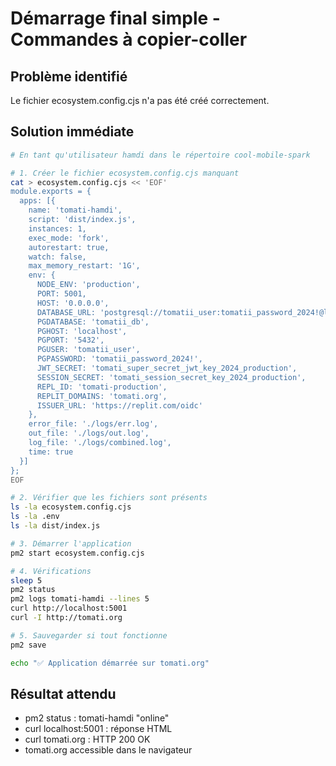 # Démarrage final simple - Commandes à copier-coller

## Problème identifié
Le fichier ecosystem.config.cjs n'a pas été créé correctement.

## Solution immédiate

```bash
# En tant qu'utilisateur hamdi dans le répertoire cool-mobile-spark

# 1. Créer le fichier ecosystem.config.cjs manquant
cat > ecosystem.config.cjs << 'EOF'
module.exports = {
  apps: [{
    name: 'tomati-hamdi',
    script: 'dist/index.js',
    instances: 1,
    exec_mode: 'fork',
    autorestart: true,
    watch: false,
    max_memory_restart: '1G',
    env: {
      NODE_ENV: 'production',
      PORT: 5001,
      HOST: '0.0.0.0',
      DATABASE_URL: 'postgresql://tomatii_user:tomatii_password_2024!@localhost:5432/tomatii_db',
      PGDATABASE: 'tomatii_db',
      PGHOST: 'localhost',
      PGPORT: '5432',
      PGUSER: 'tomatii_user',
      PGPASSWORD: 'tomatii_password_2024!',
      JWT_SECRET: 'tomati_super_secret_jwt_key_2024_production',
      SESSION_SECRET: 'tomati_session_secret_key_2024_production',
      REPL_ID: 'tomati-production',
      REPLIT_DOMAINS: 'tomati.org',
      ISSUER_URL: 'https://replit.com/oidc'
    },
    error_file: './logs/err.log',
    out_file: './logs/out.log',
    log_file: './logs/combined.log',
    time: true
  }]
};
EOF

# 2. Vérifier que les fichiers sont présents
ls -la ecosystem.config.cjs
ls -la .env
ls -la dist/index.js

# 3. Démarrer l'application
pm2 start ecosystem.config.cjs

# 4. Vérifications
sleep 5
pm2 status
pm2 logs tomati-hamdi --lines 5
curl http://localhost:5001
curl -I http://tomati.org

# 5. Sauvegarder si tout fonctionne
pm2 save

echo "✅ Application démarrée sur tomati.org"
```

## Résultat attendu
- pm2 status : tomati-hamdi "online"
- curl localhost:5001 : réponse HTML
- curl tomati.org : HTTP 200 OK
- tomati.org accessible dans le navigateur